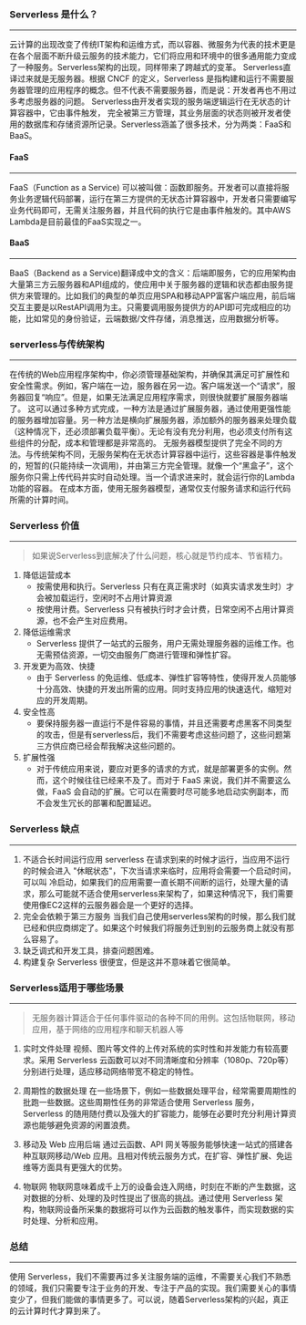### Serverless 是什么？
---
  云计算的出现改变了传统IT架构和运维方式，而以容器、微服务为代表的技术更是在各个层面不断升级云服务的技术能力，它们将应用和环境中的很多通用能力变成了一种服务。Serverless架构的出现，同样带来了跨越式的变革。
  Serverless直译过来就是无服务器。根据 CNCF 的定义，Serverless 是指构建和运行不需要服务器管理的应用程序的概念。但不代表不需要服务器，而是说：开发者再也不用过多考虑服务器的问题。
  Serverless由开发者实现的服务端逻辑运行在无状态的计算容器中，它由事件触发， 完全被第三方管理，其业务层面的状态则被开发者使用的数据库和存储资源所记录。Serverless涵盖了很多技术，分为两类：FaaS和BaaS。
#### FaaS
---
  FaaS（Function as a Service) 可以被叫做：函数即服务。开发者可以直接将服务业务逻辑代码部署，运行在第三方提供的无状态计算容器中，开发者只需要编写业务代码即可，无需关注服务器，并且代码的执行它是由事件触发的。其中AWS Lambda是目前最佳的FaaS实现之一。
#### BaaS
---
  BaaS（Backend as a Service)翻译成中文的含义：后端即服务，它的应用架构由大量第三方云服务器和API组成的，使应用中关于服务器的逻辑和状态都由服务提供方来管理的。比如我们的典型的单页应用SPA和移动APP富客户端应用，前后端交互主要是以RestAPI调用为主。只需要调用服务提供方的API即可完成相应的功能，比如常见的身份验证，云端数据/文件存储，消息推送，应用数据分析等。
### serverless与传统架构
---
  在传统的Web应用程序架构中，你必须管理基础架构，并确保其满足可扩展性和安全性需求。例如，客户端在一边，服务器在另一边。客户端发送一个“请求”，服务器回复“响应”。但是，如果无法满足应用程序需求，则很快就要扩展服务器端了。
  这可以通过多种方式完成，一种方法是通过扩展服务器，通过使用更强性能的服务器增加容量。另一种方法是横向扩展服务器，添加额外的服务器来处理负载（这种情况下，还必须部署负载平衡）。无论有没有充分利用，也必须支付所有这些组件的分配，成本和管理都是非常高的。
  无服务器模型提供了完全不同的方法。与传统架构不同，无服务架构在无状态计算容器中运行，这些容器是事件触发的，短暂的(只能持续一次调用)，并由第三方完全管理。就像一个“黑盒子”，这个服务你只需上传代码并实时自动处理。当一个请求进来时，就会运行你的Lambda功能的容器。
  在成本方面，使用无服务器模型，通常仅支付服务请求和运行代码所需的计算时间。

### Serverless 价值
---
> 如果说Serverless到底解决了什么问题，核心就是节约成本、节省精力。

1. 降低运营成本
	- 按需使用和执行。Serverless 只有在真正需求时（如真实请求发生时）才会被加载运行，空闲时不占用计算资源
	- 按使用计费。Serverless 只有被执行时才会计费，日常空闲不占用计算资源，也不会产生对应费用。
2. 降低运维需求
	- Serverless 提供了一站式的云服务，用户无需处理服务器的运维工作。也无需预估资源，一切交由服务厂商进行管理和弹性扩容。
3. 开发更为高效、快捷
	- 由于 Serverless 的免运维、低成本、弹性扩容等特性，使得开发人员能够十分高效、快捷的开发出所需的应用。同时支持应用的快速迭代，缩短对应的开发周期。
4. 安全性高
	- 要保持服务器一直运行不是件容易的事情，并且还需要考虑黑客不同类型的攻击，但是有serverless后，我们不需要考虑这些问题了，这些问题第三方供应商已经会帮我解决这些问题的。
5. 扩展性强
	- 对于传统应用来说，要应对更多的请求的方式，就是部署更多的实例。然而，这个时候往往已经来不及了。而对于 FaaS 来说，我们并不需要这么做，FaaS 会自动的扩展。它可以在需要时尽可能多地启动实例副本，而不会发生冗长的部署和配置延迟。

### Serverless 缺点
---
1. 不适合长时间运行应用
serverless 在请求到来的时候才运行，当应用不运行的时候会进入 "休眠状态"，下次当请求来临时，应用将会需要一个启动时间，可以叫 冷启动，如果我们的应用需要一直长期不间断的运行，处理大量的请求，那么可能就不适合使用serverless来架构了，如果这种情况下，我们需要使用像EC2这样的云服务器会是一个更好的选择。
2. 完全会依赖于第三方服务
当我们自己使用serverless架构的时候，那么我们就已经和供应商绑定了。如果这个时候我们将服务迁到别的云服务商上就没有那么容易了。
3. 缺乏调式和开发工具，排查问题困难。
4. 构建复杂
Serverless 很便宜，但是这并不意味着它很简单。
### Serverless适用于哪些场景
---
> 无服务器计算适合于任何事件驱动的各种不同的用例。这包括物联网，移动应用，基于网络的应用程序和聊天机器人等 

1. 实时文件处理
视频、图片等文件的上传对系统的实时性和并发能力有较高要求。采用 Serverless 云函数可以对不同清晰度和分辨率（1080p、720p等）分别进行处理，适应移动网络带宽不稳定的特性。

2. 周期性的数据处理
在一些场景下，例如一些数据处理平台，经常需要周期性的批跑一些数据。这些周期性任务的非常适合使用 Serverless 服务，Serverless 的随用随付费以及强大的扩容能力，能够在必要时充分利用计算资源也能够避免资源的闲置浪费。

3. 移动及 Web 应用后端
通过云函数、API 网关等服务能够快速一站式的搭建各种互联网移动/Web 应用。且相对传统云服务方式，在扩容、弹性扩展、免运维等方面具有更强大的优势。

4. 物联网
物联网意味着成千上万的设备会连入网络，时刻在不断的产生数据，这对数据的分析、处理的及时性提出了很高的挑战。通过使用 Serverless 架构，物联网设备所采集的数据将可以作为云函数的触发事件，而实现数据的实时处理、分析和应用。

### 总结
---
使用 Serverless，我们不需要再过多关注服务端的运维，不需要关心我们不熟悉的领域，我们只需要专注于业务的开发、专注于产品的实现。我们需要关心的事情变少了，但我们能做的事情更多了。可以说，随着Serverless架构的兴起，真正的云计算时代才算到来了。